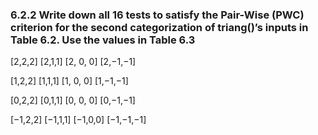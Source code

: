 ### 6.2.2 Write down all 16 tests to satisfy the Pair-Wise (PWC) criterion for the second categorization of triang()’s inputs in Table 6.2. Use the values in Table 6.3

[2,2,2] [2,1,1] [2, 0, 0] [2,−1,−1]

[1,2,2] [1,1,1] [1, 0, 0] [1,−1,−1]

[0,2,2] [0,1,1] [0, 0, 0] [0,−1,−1]

[−1,2,2] [−1,1,1] [−1,0,0] [−1,−1,−1]
